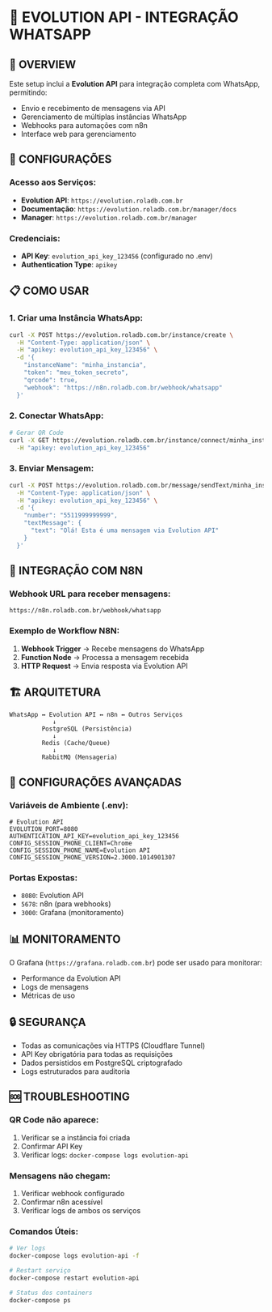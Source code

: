 # 📱 EVOLUTION API - INTEGRAÇÃO WHATSAPP

## 🚀 **OVERVIEW**

Este setup inclui a **Evolution API** para integração completa com WhatsApp, permitindo:
- Envio e recebimento de mensagens via API
- Gerenciamento de múltiplas instâncias WhatsApp
- Webhooks para automações com n8n
- Interface web para gerenciamento

## 🔧 **CONFIGURAÇÕES**

### **Acesso aos Serviços:**
- **Evolution API**: `https://evolution.roladb.com.br`
- **Documentação**: `https://evolution.roladb.com.br/manager/docs`
- **Manager**: `https://evolution.roladb.com.br/manager`

### **Credenciais:**
- **API Key**: `evolution_api_key_123456` (configurado no .env)
- **Authentication Type**: `apikey`

## 📋 **COMO USAR**

### **1. Criar uma Instância WhatsApp:**
```bash
curl -X POST https://evolution.roladb.com.br/instance/create \
  -H "Content-Type: application/json" \
  -H "apikey: evolution_api_key_123456" \
  -d '{
    "instanceName": "minha_instancia",
    "token": "meu_token_secreto",
    "qrcode": true,
    "webhook": "https://n8n.roladb.com.br/webhook/whatsapp"
  }'
```

### **2. Conectar WhatsApp:**
```bash
# Gerar QR Code
curl -X GET https://evolution.roladb.com.br/instance/connect/minha_instancia \
  -H "apikey: evolution_api_key_123456"
```

### **3. Enviar Mensagem:**
```bash
curl -X POST https://evolution.roladb.com.br/message/sendText/minha_instancia \
  -H "Content-Type: application/json" \
  -H "apikey: evolution_api_key_123456" \
  -d '{
    "number": "5511999999999",
    "textMessage": {
      "text": "Olá! Esta é uma mensagem via Evolution API"
    }
  }'
```

## 🔗 **INTEGRAÇÃO COM N8N**

### **Webhook URL para receber mensagens:**
```
https://n8n.roladb.com.br/webhook/whatsapp
```

### **Exemplo de Workflow N8N:**
1. **Webhook Trigger** → Recebe mensagens do WhatsApp
2. **Function Node** → Processa a mensagem recebida
3. **HTTP Request** → Envia resposta via Evolution API

## 🏗️ **ARQUITETURA**

```
WhatsApp ↔ Evolution API ↔ n8n ↔ Outros Serviços
            ↓
         PostgreSQL (Persistência)
            ↓
         Redis (Cache/Queue)
            ↓
         RabbitMQ (Mensageria)
```

## 🔧 **CONFIGURAÇÕES AVANÇADAS**

### **Variáveis de Ambiente (.env):**
```env
# Evolution API
EVOLUTION_PORT=8080
AUTHENTICATION_API_KEY=evolution_api_key_123456
CONFIG_SESSION_PHONE_CLIENT=Chrome
CONFIG_SESSION_PHONE_NAME=Evolution API
CONFIG_SESSION_PHONE_VERSION=2.3000.1014901307
```

### **Portas Expostas:**
- `8080`: Evolution API
- `5678`: n8n (para webhooks)
- `3000`: Grafana (monitoramento)

## 📊 **MONITORAMENTO**

O Grafana (`https://grafana.roladb.com.br`) pode ser usado para monitorar:
- Performance da Evolution API
- Logs de mensagens
- Métricas de uso

## 🔒 **SEGURANÇA**

- Todas as comunicações via HTTPS (Cloudflare Tunnel)
- API Key obrigatória para todas as requisições
- Dados persistidos em PostgreSQL criptografado
- Logs estruturados para auditoria

## 🆘 **TROUBLESHOOTING**

### **QR Code não aparece:**
1. Verificar se a instância foi criada
2. Confirmar API Key
3. Verificar logs: `docker-compose logs evolution-api`

### **Mensagens não chegam:**
1. Verificar webhook configurado
2. Confirmar n8n acessível
3. Verificar logs de ambos os serviços

### **Comandos Úteis:**
```bash
# Ver logs
docker-compose logs evolution-api -f

# Restart serviço
docker-compose restart evolution-api

# Status dos containers
docker-compose ps
```
